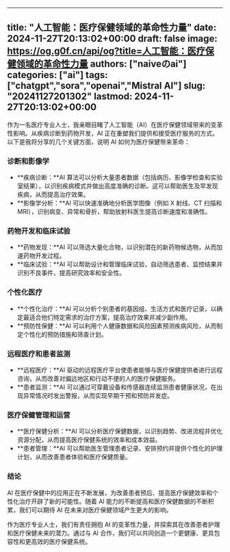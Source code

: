 
---
title: "人工智能：医疗保健领域的革命性力量"
date: 2024-11-27T20:13:02+00:00
draft: false
image: https://og.g0f.cn/api/og?title=人工智能：医疗保健领域的革命性力量
authors: ["naiveのai"]
categories: ["ai"]
tags: ["chatgpt","sora","openai","Mistral AI"]
slug: "20241127201302"
lastmod: 2024-11-27T20:13:02+00:00
---
作为一名医疗专业人士，我亲眼目睹了人工智能（AI）在医疗保健领域带来的变革性影响。从疾病诊断到药物开发，AI 正在重塑我们提供和接受医疗服务的方式。以下是我将分享的几个关键方面，说明 AI 如何为医疗保健带来革命：

### 诊断和影像学

* **疾病诊断：**AI 算法可以分析大量患者数据（包括病历、影像学检查和实验室结果），以识别疾病模式并做出高度准确的诊断。这可以帮助医生及早发现疾病，从而提高治疗效果。
* **影像学分析：**AI 可以快速准确地分析医学图像（例如 X 射线、CT 扫描和 MRI），识别病变、异常和骨折，帮助放射科医生提高诊断速度和准确性。

### 药物开发和临床试验

* **药物发现：**AI 可以筛选大量化合物，以识别潜在的新药物候选物，从而加速药物开发过程。
* **临床试验：**AI 可以帮助设计和管理临床试验，自动筛选患者、监控结果并识别不良事件，提高研究效率和安全性。

### 个性化医疗

* **个性化治疗：**AI 可以分析个别患者的基因组、生活方式和医疗记录，以确定最适合他们特定需求的治疗方案，提高治疗效果并减少副作用。
* **预防性保健：**AI 可以利用个人健康数据和风险因素预测疾病风险，从而制定个性化的预防措施和筛查计划。

### 远程医疗和患者监测

* **远程医疗：**AI 驱动的远程医疗平台使患者能够与医疗保健提供者进行远程咨询，从而改善对偏远地区和行动不便的人的医疗保健服务。
* **患者监测：**AI 可以通过可穿戴设备和传感器连续监测患者健康状况，在出现异常情况时发出警报，从而实现早期干预和预防并发症。

### 医疗保健管理和运营

* **医疗保健分析：**AI 可以分析医疗保健数据，以识别趋势、改进流程并优化资源分配，从而提高医疗保健系统的效率和成本效益。
* **患者管理：**AI 可以帮助医生管理患者记录、安排预约并提供个性化的护理计划，从而改善患者体验和医疗保健质量。

### 结论

AI 在医疗保健中的应用正在不断发展，为改善患者预后、提高医疗保健效率和个性化治疗开辟了新的可能性。随着 AI 能力的不断提高和医疗保健数据的不断积累，我们可以期待 AI 在未来对医疗保健领域产生更大的影响。

作为医疗专业人士，我们有责任拥抱 AI 的变革性力量，并探索其在改善患者护理和医疗保健未来的潜力。通过与 AI 合作，我们可以共同创造一个更健康、更具包容性和更高效的医疗保健系统。